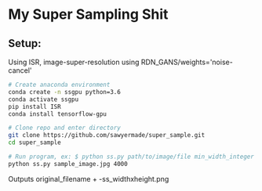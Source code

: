 # My Super Sampling Shit
## Setup:
Using ISR, image-super-resolution using RDN_GANS/weights='noise-cancel'
```bash
# Create anaconda environment
conda create -n ssgpu python=3.6
conda activate ssgpu
pip install ISR
conda install tensorflow-gpu

# Clone repo and enter directory
git clone https://github.com/sawyermade/super_sample.git 
cd super_sample

# Run program, ex: $ python ss.py path/to/image/file min_width_integer
python ss.py sample_image.jpg 4000
```
Outputs original_filename + -ss_widthxheight.png